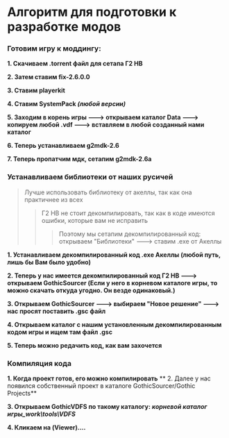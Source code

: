 # Алгоритм для подготовки к разработке модов

### Готовим игру к моддингу:

**1. Скачиваем .torrent файл для сетапа Г2 НВ**

**2. Затем ставим fix-2.6.0.0**

**3. Ставим playerkit**

**4. Ставим SystemPack _(любой версии)_**

**5. Заходим в корень игры ---> открываем каталог Data ---> копируем любой .vdf ---> вставляем в любой созданный нами каталог**

**6. Теперь устанавливаем g2mdk-2.6**

**7. Теперь пропатчим мдк, сетапим g2mdk-2.6a**


### Устанавливаем библиотеки от наших русичей

>Лучше использовать библиотеку от акеллы, так как она практичнее из всех
>>Г2 НВ не стоит декомпилировать, так как в коде имеются ошибки, которые вам не исправить
>>>Поэтому мы сетапим декомпилированный код: открываем "Библиотеки" ---> ставим .exe от Акеллы

**1. Устанавливаем декомпилированный код .exe Акеллы (любой путь, лишь бы Вам было удобно)**

**2. Теперь у нас имеется декомпилированный код Г2 НВ ---> открываем GothicSourcer (Если у него в корневом каталоге игры, то можно скачать откуда угодно. Он везде одинаковый.)**

**3. Открываем GothicSourcer ---> выбираем "Новое решение" ---> нас просят поставить .gsc файл**

**4. Открываем каталог с нашим установленным декомпилированным кодом игры и ищем там файл .gsc**

**5. Теперь можно редачить код, как вам захочется**


### Компиляция кода

**1. Когда проект готов, его можно компилировать**
**
2. Далее у нас появился собственный проект в каталоге GothicSourcer/Gothic Projects**

**3. Открываем GothicVDFS по такому каталогу: _корневой каталог игры\_work\tools\VDFS_**

**4. Кликаем на (Viewer)....**
